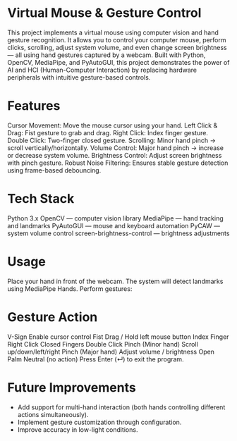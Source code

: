 # Virtual Mouse & Gesture Control
This project implements a virtual mouse using computer vision and hand gesture recognition. It allows you to control your computer mouse, perform clicks, scrolling, adjust system volume, and even change screen brightness — all using hand gestures captured by a webcam.
Built with Python, OpenCV, MediaPipe, and PyAutoGUI, this project demonstrates the power of AI and HCI (Human-Computer Interaction) by replacing hardware peripherals with intuitive gesture-based controls.

# Features
Cursor Movement: Move the mouse cursor using your hand.
Left Click & Drag: Fist gesture to grab and drag.
Right Click: Index finger gesture.
Double Click: Two-finger closed gesture.
Scrolling: Minor hand pinch → scroll vertically/horizontally.
Volume Control: Major hand pinch → increase or decrease system volume.
Brightness Control: Adjust screen brightness with pinch gesture.
Robust Noise Filtering: Ensures stable gesture detection using frame-based debouncing.

# Tech Stack
Python 3.x
OpenCV — computer vision library
MediaPipe — hand tracking and landmarks
PyAutoGUI — mouse and keyboard automation
PyCAW — system volume control
screen-brightness-control — brightness adjustments

# Usage
Place your hand in front of the webcam. The system will detect landmarks using MediaPipe Hands.
Perform gestures:
# Gesture	                  Action
V-Sign	              Enable cursor control
Fist	                Drag / Hold left mouse button
Index Finger	        Right Click
Closed Fingers	      Double Click
Pinch (Minor hand)	  Scroll up/down/left/right
Pinch (Major hand)	  Adjust volume / brightness
Open Palm	            Neutral (no action)
Press Enter (↵) to exit the program.

# Future Improvements
- Add support for multi-hand interaction (both hands controlling different actions simultaneously).
- Implement gesture customization through configuration.
- Improve accuracy in low-light conditions.
